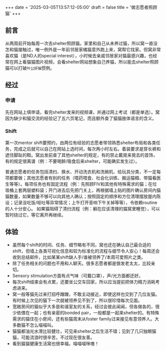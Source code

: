 +++
date = '2025-03-05T13:57:12-05:00'
draft = false
title = '做志愿者照顾猫'
+++

## 前言
从两周前开始每周一次去shelter照顾猫。家里和自己从未养过猫，所以窝一直没怎和猫接触过，唯一例外是一年前邻居家橘猫意外跑上来，窝帮它找家。但窝非常喜欢猫（是ND人的special interest），小时候去亲戚邻居家对猫最感兴趣，也经常在网上看猫猫图片视频，会看shelter网站想象自己养猫，所以能去shelter照顾猫可以打破`叶公好猫`惯例。

## 经过
### 申请
先在网站上填申请，看完shelter发来的视频课，并通过网上考试（都是单选）。窝因为缺少和猫交流的经验记了五六页笔记，而且额外查了猫猫肢体语言的含义。

### Shift
第一次mentor shift要预约，由两位有经验的志愿者带领熟悉shelter布局和各类任务，完成之后就可以自己在网站上选时间，每次两小时左右。着装要求是穿长裤和遮住脚趾的鞋。窝出发前查了其他shelter的规定，有的禁止戴晃来晃去的首饰，有的规定很离谱（例：不要喝醉/吸食后来shelter，可能确实发生过）。

普通志愿者的任务包括清扫、换水、开动洗衣机和洗碗机、给玩具分类，不一定每项都要做；其他志愿者有别的任务（喂药喂食、社会化训练、搬运猫粮、带猫看医生等等）。每项任务也有固定流程（例：先照顾FIV和其他有特殊需求的猫；在垃圾桶上套两层塑料袋；开门进去后先把门关上，再根据墙上贴的图片确认房间内猫猫数量，如果数量不够可以向其他人确认；按照固定的顺序和方位清理摆放屋内陈设；记录没吃饭/呕吐等异常情况；上午打开音响下午关掉等等），令依赖routine的人十分安心。 如果猫阻碍了清扫流程（例：躺在应该清理的猫窝里睡觉），可以暂时绕过它，等它离开再继续。

## 体验
- 虽然每个shift的时间、任务、细节略有不同，窝也还在确认自己最合适的shift，但墙上各类可视化信息和较为标准化的流程与细节令人安心！每周还会收到总结邮件，比如某某shift缺人手/谁被领养了/本周可爱照片之类。
- 除了任务相关的问题也不用和人聊天。很多志愿者都是银发老太太，比较亲切。
- Sensory stimulation方面有点气味（可戴口罩），声/光方面都还好。
- 每次shift结束会有点累，还要坐公交车回家，所以应当提前把体力精力消耗考虑进来。
- 窝一般等猫先过来打招呼蹭蹭，不敢主动接近，即使这样也交到了几位友猫。有时候上次见的猫下一次就被领养见不到了，所以很珍惜每次见面。
- 宽敞房间的猫似乎大多是和谐室友的关系，经过会彼此闻闻，但各做各的，很少依偎在一起；也有亲密的bonded pair，一般都是一起来shelter的。有特殊需求的猫住在小房间，还有些猫周末从foster family过来接见有意领养人。大多数猫不怎么喵喵叫。
- 猫猫都油光水滑比较健壮，可见来shelter之后生活不错；见到了几只独眼猫猫，可能流浪时很辛苦，不过现在很友善。
- 看到猫猫健康生活窝也很幸福，喵喵喵咪嗷！
